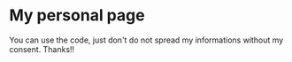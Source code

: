 # My personal page
You can use the code, just don't do not spread my informations without my consent. Thanks!!
